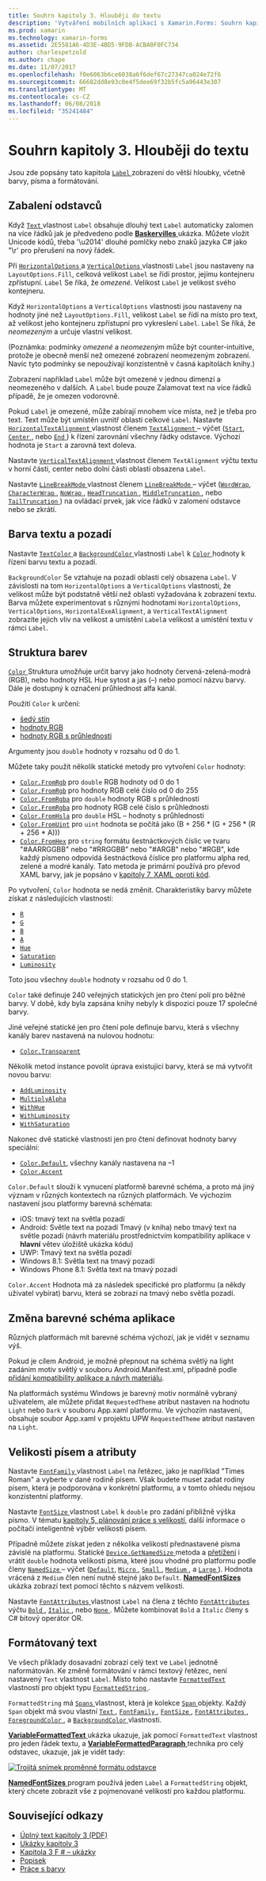 ```yaml
---
title: Souhrn kapitoly 3. Hlouběji do textu
description: 'Vytváření mobilních aplikací s Xamarin.Forms: Souhrn kapitoly 3. Hlouběji do textu'
ms.prod: xamarin
ms.technology: xamarin-forms
ms.assetid: 2E5581A6-4D3E-4BD5-9FDB-ACBA0F0FC734
author: charlespetzold
ms.author: chape
ms.date: 11/07/2017
ms.openlocfilehash: f0e6063b6ce6038a6f6def67c27347ca024e72f6
ms.sourcegitcommit: 66682dd8e93c0e4f5dee69f32b5fc5a96443e307
ms.translationtype: MT
ms.contentlocale: cs-CZ
ms.lasthandoff: 06/08/2018
ms.locfileid: "35241484"
---
```

# <a name="summary-of-chapter-3-deeper-into-text"></a>Souhrn kapitoly 3. Hlouběji do textu

Jsou zde popsány tato kapitola [ `Label` ](https://developer.xamarin.com/api/type/Xamarin.Forms.Label/) zobrazení do větší hloubky, včetně barvy, písma a formátování.

## <a name="wrapping-paragraphs"></a>Zabalení odstavců

Když [ `Text` ](https://developer.xamarin.com/api/property/Xamarin.Forms.Label.Text/) vlastnost `Label` obsahuje dlouhý text `Label` automaticky zalomen na více řádků jak je předvedeno podle [ **Baskervilles** ](https://github.com/xamarin/xamarin-forms-book-samples/tree/master/Chapter03/Baskervilles) ukázka. Můžete vložit Unicode kódů, třeba '\u2014' dlouhé pomlčky nebo znaků jazyka C# jako "\r' pro přerušení na nový řádek.

Při [ `HorizontalOptions` ](https://developer.xamarin.com/api/property/Xamarin.Forms.View.HorizontalOptions/) a [ `VerticalOptions` ](https://developer.xamarin.com/api/property/Xamarin.Forms.View.VerticalOptions/) vlastnosti `Label` jsou nastaveny na `LayoutOptions.Fill`, celková velikost `Label` se řídí prostor, jejímu kontejneru zpřístupní. `Label` Se říká, že *omezené*. Velikost `Label` je velikost svého kontejneru.

Když `HorizontalOptions` a `VerticalOptions` vlastnosti jsou nastaveny na hodnoty jiné než `LayoutOptions.Fill`, velikost `Label` se řídí na místo pro text, až velikost jeho kontejneru zpřístupní pro vykreslení `Label`. `Label` Se říká, že *neomezeným* a určuje vlastní velikost.

(Poznámka: podmínky *omezené* a *neomezeným* může být counter-intuitive, protože je obecně menší než omezené zobrazení neomezeným zobrazení. Navíc tyto podmínky se nepoužívají konzistentně v časná kapitolách knihy.)

Zobrazení například `Label` může být omezené v jednou dimenzí a neomezeného v dalších. A `Label` bude pouze Zalamovat text na více řádků případě, že je omezen vodorovně.

Pokud `Label` je omezené, může zabírají mnohem více místa, než je třeba pro text. Text může být umístěn uvnitř oblasti celkové `Label`. Nastavte [ `HorizontalTextAlignment` ](https://developer.xamarin.com/api/property/Xamarin.Forms.Label.HorizontalTextAlignment/) vlastnost členem [ `TextAlignment` ](https://developer.xamarin.com/api/type/Xamarin.Forms.TextAlignment/) – výčet ([`Start`](https://developer.xamarin.com/api/field/Xamarin.Forms.TextAlignment.Start/), [ `Center` ](https://developer.xamarin.com/api/field/Xamarin.Forms.TextAlignment.Center/), nebo [ `End` ](https://developer.xamarin.com/api/field/Xamarin.Forms.TextAlignment.Center/)) k řízení zarovnání všechny řádky odstavce. Výchozí hodnota je `Start` a zarovná text doleva.

Nastavte [ `VerticalTextAlignment` ](https://developer.xamarin.com/api/property/Xamarin.Forms.Label.VerticalTextAlignment/) vlastnost členem `TextAlignment` výčtu textu v horní části, center nebo dolní části oblasti obsazena `Label`.

Nastavte [ `LineBreakMode` ](https://developer.xamarin.com/api/property/Xamarin.Forms.Label.LineBreakMode/) vlastnost členem [ `LineBreakMode` ](https://developer.xamarin.com/api/type/Xamarin.Forms.LineBreakMode/) – výčet ([`WordWrap`](https://developer.xamarin.com/api/field/Xamarin.Forms.LineBreakMode.WordWrap/), [ `CharacterWrap` ](https://developer.xamarin.com/api/field/Xamarin.Forms.LineBreakMode.CharacterWrap/), [ `NoWrap` ](https://developer.xamarin.com/api/field/Xamarin.Forms.LineBreakMode.NoWrap/), [ `HeadTruncation` ](https://developer.xamarin.com/api/field/Xamarin.Forms.LineBreakMode.HeadTruncation/), [ `MiddleTruncation` ](https://developer.xamarin.com/api/field/Xamarin.Forms.LineBreakMode.MiddleTruncation/), nebo [ `TailTruncation` ](https://developer.xamarin.com/api/field/Xamarin.Forms.LineBreakMode.TailTruncation/)) na ovládací prvek, jak více řádků v zalomení odstavce nebo se zkrátí.

## <a name="text-and-background-colors"></a>Barva textu a pozadí

Nastavte [ `TextColor` ](https://developer.xamarin.com/api/property/Xamarin.Forms.Label.TextColor/) a [ `BackgroundColor` ](https://developer.xamarin.com/api/property/Xamarin.Forms.VisualElement.BackgroundColor/) vlastnosti `Label` k [ `Color` ](https://developer.xamarin.com/api/type/Xamarin.Forms.Color/) hodnoty k řízení barvu textu a pozadí.

`BackgroundColor` Se vztahuje na pozadí oblasti celý obsazena `Label`. V závislosti na tom `HorizontalOptions` a `VerticalOptions` vlastnosti, že velikost může být podstatně větší než oblasti vyžadována k zobrazení textu. Barva můžete experimentovat s různými hodnotami `HorizontalOptions`, `VerticalOptions`, `HorizontalExeAlignment`, a `VerticalTextAlignment` zobrazíte jejich vliv na velikost a umístění `Label`a velikost a umístění textu v rámci `Label`.

## <a name="the-color-structure"></a>Struktura barev

[ `Color` ](https://developer.xamarin.com/api/type/Xamarin.Forms.Color/) Struktura umožňuje určit barvy jako hodnoty červená-zelená-modrá (RGB), nebo hodnoty HSL Hue sytost a jas (–) nebo pomocí názvu barvy. Dále je dostupný k označení průhlednost alfa kanál.

Použití `Color` k určení:

- [šedý stín](https://developer.xamarin.com/api/constructor/Xamarin.Forms.Color.Color/p/System.Double/)
- [hodnoty RGB](https://developer.xamarin.com/api/constructor/Xamarin.Forms.Color.Color/p/System.Double/System.Double/System.Double/)
- [hodnoty RGB s průhlednosti](https://developer.xamarin.com/api/constructor/Xamarin.Forms.Color.Color/p/System.Double/System.Double/System.Double/System.Double/)

Argumenty jsou `double` hodnoty v rozsahu od 0 do 1.

Můžete taky použít několik statické metody pro vytvoření `Color` hodnoty:

- [`Color.FromRgb`](https://developer.xamarin.com/api/member/Xamarin.Forms.Color.FromRgb/p/System.Double/System.Double/System.Double/) pro `double` RGB hodnoty od 0 do 1
- [`Color.FromRgb`](https://developer.xamarin.com/api/member/Xamarin.Forms.Color.FromRgb/p/System.Int32/System.Int32/System.Int32/) pro hodnoty RGB celé číslo od 0 do 255
- [`Color.FromRgba`](https://developer.xamarin.com/api/member/Xamarin.Forms.Color.FromRgba/p/System.Double/System.Double/System.Double/System.Double/) pro `double` hodnoty RGB s průhlednosti
- [`Color.FromRgba`](https://developer.xamarin.com/api/member/Xamarin.Forms.Color.FromRgba/p/System.Int32/System.Int32/System.Int32/System.Int32/) pro hodnoty RGB celé číslo s průhlednosti
- [`Color.FromHsla`](https://developer.xamarin.com/api/member/Xamarin.Forms.Color.FromHsla/p/System.Double/System.Double/System.Double/System.Double/) pro `double` HSL – hodnoty s průhlednosti
- [`Color.FromUint`](https://developer.xamarin.com/api/member/Xamarin.Forms.Color.FromUint/p/System.UInt32/) pro `uint` hodnota se počítá jako (B + 256 * (G + 256 * (R + 256 * A)))
- [`Color.FromHex`](https://developer.xamarin.com/api/member/Xamarin.Forms.Color.FromHex/p/System.String/) pro `string` formátu šestnáctkových číslic ve tvaru "#AARRGGBB" nebo "#RRGGBB" nebo "#ARGB" nebo "#RGB", kde každý písmeno odpovídá šestnáctková číslice pro platformu alpha red, zelené a modré kanály. Tato metoda je primární používá pro převod XAML barvy, jak je popsáno v [kapitoly 7, XAML oproti kód](~/xamarin-forms/creating-mobile-apps-xamarin-forms/summaries/chapter07.md).

Po vytvoření, `Color` hodnota se nedá změnit. Charakteristiky barvy můžete získat z následujících vlastností:

- [`R`](https://developer.xamarin.com/api/property/Xamarin.Forms.Color.R/)
- [`G`](https://developer.xamarin.com/api/property/Xamarin.Forms.Color.G/)
- [`B`](https://developer.xamarin.com/api/property/Xamarin.Forms.Color.B/)
- [`A`](https://developer.xamarin.com/api/property/Xamarin.Forms.Color.A/)
- [`Hue`](https://developer.xamarin.com/api/property/Xamarin.Forms.Color.Hue/)
- [`Saturation`](https://developer.xamarin.com/api/property/Xamarin.Forms.Color.Saturation/)
- [`Luminosity`](https://developer.xamarin.com/api/property/Xamarin.Forms.Color.Luminosity/)

Toto jsou všechny `double` hodnoty v rozsahu od 0 do 1.

`Color` také definuje 240 veřejných statických jen pro čtení polí pro běžné barvy. V době, kdy byla zapsána knihy nebyly k dispozici pouze 17 společné barvy.

Jiné veřejné statické jen pro čtení pole definuje barvu, která s všechny kanály barev nastavená na nulovou hodnotu:

- [`Color.Transparent`](https://developer.xamarin.com/api/field/Xamarin.Forms.Color.Transparent/)

Několik metod instance povolit úprava existující barvy, která se má vytvořit novou barvu:

- [`AddLuminosity`](https://developer.xamarin.com/api/member/Xamarin.Forms.Color.AddLuminosity/p/System.Double/)
- [`MultiplyAlpha`](https://developer.xamarin.com/api/member/Xamarin.Forms.Color.MultiplyAlpha/p/System.Double/)
- [`WithHue`](https://developer.xamarin.com/api/member/Xamarin.Forms.Color.WithHue/p/System.Double/)
- [`WithLuminosity`](https://developer.xamarin.com/api/member/Xamarin.Forms.Color.WithLuminosity/p/System.Double/)
- [`WithSaturation`](https://developer.xamarin.com/api/member/Xamarin.Forms.Color.WithSaturation/p/System.Double/)

Nakonec dvě statické vlastnosti jen pro čtení definovat hodnoty barvy speciální:

- [`Color.Default`](https://developer.xamarin.com/api/property/Xamarin.Forms.Color.Default/), všechny kanály nastavena na &ndash;1
- [`Color.Accent`](https://developer.xamarin.com/api/property/Xamarin.Forms.Color.Accent/)

`Color.Default` slouží k vynucení platformě barevné schéma, a proto má jiný význam v různých kontextech na různých platformách. Ve výchozím nastavení jsou platformy barevná schémata:

- iOS: tmavý text na světla pozadí
- Android: Světle text na pozadí Tmavý (v kniha) nebo tmavý text na světle pozadí (návrh materiálu prostřednictvím kompatibility aplikace v **hlavní** větev úložiště ukázka kódu)
- UWP: Tmavý text na světla pozadí
- Windows 8.1: Světla text na tmavý pozadí
- Windows Phone 8.1: Světla text na tmavý pozadí

`Color.Accent` Hodnota má za následek specifické pro platformu (a někdy uživatel vybírat) barvu, která se zobrazí na tmavý nebo světla pozadí.

## <a name="changing-the-application-color-scheme"></a>Změna barevné schéma aplikace

Různých platformách mít barevné schéma výchozí, jak je vidět v seznamu výš.

Pokud je cílem Android, je možné přepnout na schéma světlý na light zadáním motiv světlý v souboru Android.Manifest.xml, případně podle [přidání kompatibility aplikace a návrh materiálu](~/xamarin-forms/platform/android/appcompat.md).

Na platformách systému Windows je barevný motiv normálně vybraný uživatelem, ale můžete přidat `RequestedTheme` atribut nastaven na hodnotu `Light` nebo `Dark` v souboru App.xaml platformu. Ve výchozím nastavení, obsahuje soubor App.xaml v projektu UPW `RequestedTheme` atribut nastaven na `Light`.

## <a name="font-sizes-and-attributes"></a>Velikosti písem a atributy

Nastavte [ `FontFamily` ](https://developer.xamarin.com/api/property/Xamarin.Forms.Label.FontFamily/) vlastnost `Label` na řetězec, jako je například "Times Roman" a vyberte v dané rodině písem. Však budete muset zadat rodiny písem, která je podporována v konkrétní platformu, a v tomto ohledu nejsou konzistentní platformy.

Nastavte [ `FontSize` ](https://developer.xamarin.com/api/property/Xamarin.Forms.Label.FontSize/) vlastnost `Label` k `double` pro zadání přibližně výška písmo. V tématu [kapitoly 5, plánování práce s velikostí](chapter05.md), další informace o počítači inteligentně výběr velikosti písem.

Případně můžete získat jeden z několika velikostí přednastavené písma závislé na platformu. Statické [ `Device.GetNamedSize` ](https://developer.xamarin.com/api/member/Xamarin.Forms.Device.GetNamedSize/p/Xamarin.Forms.NamedSize/System.Type/) metoda a [přetížení](https://developer.xamarin.com/api/member/Xamarin.Forms.Device.GetNamedSize/p/Xamarin.Forms.NamedSize/Xamarin.Forms.Element/) i vrátit `double` hodnota velikosti písma, které jsou vhodné pro platformu podle členy [ `NamedSize` ](https://developer.xamarin.com/api/type/Xamarin.Forms.NamedSize/)– výčet ([`Default`](https://developer.xamarin.com/api/field/Xamarin.Forms.NamedSize.Default/), [ `Micro` ](https://developer.xamarin.com/api/field/Xamarin.Forms.NamedSize.Micro/), [ `Small` ](https://developer.xamarin.com/api/field/Xamarin.Forms.NamedSize.Small/), [ `Medium` ](https://developer.xamarin.com/api/field/Xamarin.Forms.NamedSize.Medium/),  a [ `Large` ](https://developer.xamarin.com/api/field/Xamarin.Forms.NamedSize.Large/)). Hodnota vrácená z `Medium` člen není nutně stejné jako `Default`. [ **NamedFontSizes** ](https://github.com/xamarin/xamarin-forms-book-samples/tree/master/Chapter03/NamedFontSizes) ukázka zobrazí text pomocí těchto s názvem velikosti.

Nastavte [ `FontAttributes` ](https://developer.xamarin.com/api/property/Xamarin.Forms.Label.FontAttributes/) vlastnost `Label` na člena z těchto [ `FontAttributes` ](https://developer.xamarin.com/api/type/Xamarin.Forms.FontAttributes/) výčtu [ `Bold` ](https://developer.xamarin.com/api/field/Xamarin.Forms.FontAttributes.Bold/), [ `Italic` ](https://developer.xamarin.com/api/field/Xamarin.Forms.FontAttributes.Italic/), nebo [ `None` ](https://developer.xamarin.com/api/field/Xamarin.Forms.FontAttributes.None/). Můžete kombinovat `Bold` a `Italic` členy s C# bitový operátor OR.

## <a name="formatted-text"></a>Formátovaný text

Ve všech příklady dosavadní zobrazí celý text ve `Label` jednotně naformátován. Ke změně formátování v rámci textový řetězec, není nastavený `Text` vlastnost `Label`. Místo toho nastavte [ `FormattedText` ](https://developer.xamarin.com/api/property/Xamarin.Forms.Label.FormattedText/) vlastností pro objekt typu [ `FormattedString` ](https://developer.xamarin.com/api/type/Xamarin.Forms.FormattedString/).

`FormattedString` má [ `Spans` ](https://developer.xamarin.com/api/property/Xamarin.Forms.FormattedString.Spans/) vlastnost, která je kolekce [ `Span` ](https://developer.xamarin.com/api/type/Xamarin.Forms.Span/) objekty. Každý `Span` objekt má svou vlastní [ `Text` ](https://developer.xamarin.com/api/property/Xamarin.Forms.Span.Text/), [ `FontFamily` ](https://developer.xamarin.com/api/property/Xamarin.Forms.Span.FontFamily/), [ `FontSize` ](https://developer.xamarin.com/api/property/Xamarin.Forms.Span.FontSize/), [ `FontAttributes` ](https://developer.xamarin.com/api/property/Xamarin.Forms.Span.FontAttributes/), [ `ForegroundColor` ](https://developer.xamarin.com/api/property/Xamarin.Forms.Span.ForegroundColor/), a [ `BackgroundColor` ](https://developer.xamarin.com/api/property/Xamarin.Forms.Span.BackgroundColor/) vlastnosti.

[ **VariableFormattedText** ](https://github.com/xamarin/xamarin-forms-book-samples/tree/master/Chapter03/VarFormText) ukázka ukazuje, jak pomocí `FormattedText` vlastnost pro jeden řádek textu, a [ **VariableFormattedParagraph** ](https://github.com/xamarin/xamarin-forms-book-samples/tree/master/Chapter03/VarFormPara) technika pro celý odstavec, ukazuje, jak je vidět tady:

[![Trojitá snímek proměnné formátu odstavce](images/ch03fg06-small.png "proměnná formátovaný Text popisku")](images/ch03fg06-large.png#lightbox "proměnná formátovaný Text popisku")

[ **NamedFontSizes** ](https://github.com/xamarin/xamarin-forms-book-samples/tree/master/Chapter03/NamedFontSizes) program používá jeden `Label` a `FormattedString` objekt, který chcete zobrazit vše z pojmenované velikostí pro každou platformu.



## <a name="related-links"></a>Související odkazy

- [Úplný text kapitoly 3 (PDF)](https://download.xamarin.com/developer/xamarin-forms-book/XamarinFormsBook-Ch03-Apr2016.pdf)
- [Ukázky kapitoly 3](https://github.com/xamarin/xamarin-forms-book-samples/tree/master/Chapter03)
- [Kapitola 3 F # – ukázky](https://github.com/xamarin/xamarin-forms-book-samples/tree/master/Chapter03/FS)
- [Popisek](~/xamarin-forms/user-interface/text/label.md)
- [Práce s barvy](~/xamarin-forms/user-interface/colors.md)
